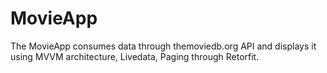 # MovieApp
The MovieApp consumes data through themoviedb.org API and displays it using MVVM architecture, Livedata, Paging through Retorfit.
